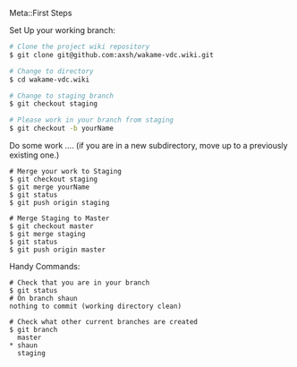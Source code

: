 Meta::First Steps

Set Up your working branch:

```bash
# Clone the project wiki repository
$ git clone git@github.com:axsh/wakame-vdc.wiki.git

# Change to directory
$ cd wakame-vdc.wiki

# Change to staging branch
$ git checkout staging

# Please work in your branch from staging
$ git checkout -b yourName
```


Do some work ....
(if you are in a new subdirectory, 
  move up to a previously existing one.)

```
# Merge your work to Staging
$ git checkout staging
$ git merge yourName
$ git status
$ git push origin staging
```

```
# Merge Staging to Master
$ git checkout master
$ git merge staging
$ git status
$ git push origin master
```

Handy Commands:

```
# Check that you are in your branch
$ git status
# On branch shaun
nothing to commit (working directory clean)
```


```
# Check what other current branches are created
$ git branch
  master
* shaun
  staging
```

